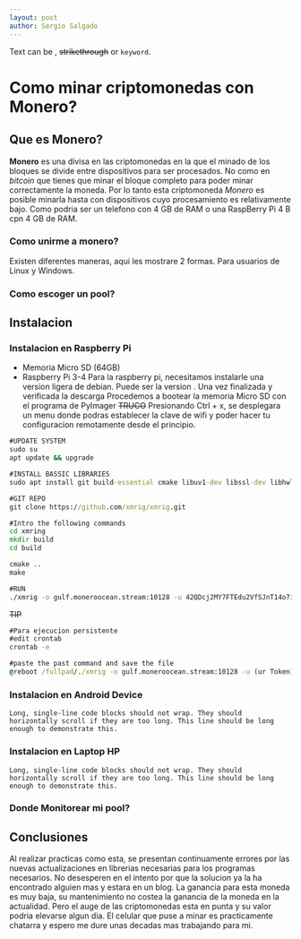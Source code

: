 ```yaml
---
layout: post
author: Sergio Salgado
---
```


Text can be , ~~strikethrough~~ or `keyword`.


# [](#header-1)Como minar criptomonedas con Monero?

## [](#header-2)Que es Monero?
**Monero** es una divisa en las criptomonedas en la que el minado de los bloques se divide entre dispositivos para ser procesados. No como en _bitcoin_ que tienes que minar el bloque completo para poder minar correctamente la moneda. Por lo tanto esta criptomoneda *Monero* es posible minarla hasta con dispositivos cuyo procesamiento es relativamente bajo. Como podria ser un telefono con 4 GB de RAM o una RaspBerry Pi 4 B cpn 4 GB de RAM.


### [](#header-3)Como unirme a monero?
Existen diferentes maneras, aqui les mostrare 2 formas. Para usuarios de Linux y Windows.
### [](#header-3)Como escoger un pool?

##  [](#header-2)Instalacion 
### [](#header-3)Instalacion en Raspberry Pi
*   Memoria Micro SD (64GB)
*   Raspberry Pi 3-4
Para la raspberry pi, necesitamos instalarle una version ligera de debian. Puede ser la version .
Una vez finalizada y <a>verificada</a> la descarga
Procedemos a bootear la memoria Micro SD con el programa de PyImager
~~TRUCO~~
Presionando Ctrl + x, se desplegara un menu donde podras establecer la clave de wifi y poder hacer tu configuracion remotamente desde el principio.
```cmd
#UPDATE SYSTEM
sudo su
apt update && upgrade

#INSTALL BASSIC LIBRARIES
sudo apt install git build-essential cmake libuv1-dev libssl-dev libhwloc-dev -y

#GIT REPO
git clone https://github.com/xmrig/xmrig.git

#Intro the following commands
cd xmring
mkdir build
cd build

cmake ..
make

#RUN
./xmrig -o gulf.moneroocean.stream:10128 -u 42QDcj2MY7FTEdu2VfSJnT14o7iqtmGSfN6rzd7WgiAacx8eLwkSmrNfooKXU1Q7w2d9zpAB9bndSAe32T5CxLAqUzgqJdW -p rebickComp1
```
~~TIP~~
```cmd
#Para ejecucion persistente
#edit crontab
crontab -e

#paste the past command and save the file
@reboot /fullpad/./xmrig -o gulf.moneroocean.stream:10128 -u (ur Token) -p rebickComp1
```
### [](#header-3)Instalacion en Android Device
```
Long, single-line code blocks should not wrap. They should horizontally scroll if they are too long. This line should be long enough to demonstrate this.
```

### [](#header-3)Instalacion en Laptop HP

```
Long, single-line code blocks should not wrap. They should horizontally scroll if they are too long. This line should be long enough to demonstrate this.
```

### [](#header-2)Donde Monitorear mi pool?

## [](#header-2)Conclusiones
Al realizar practicas como esta, se presentan continuamente errores por las nuevas actualizaciones en librerias necesarias para los programas necesarios. No desesperen en el intento por que la solucion ya la ha encontrado alguien mas y estara en un blog.
La ganancia para esta moneda es muy baja, su mantenimiento no costea la ganancia de la moneda en la actualidad. Pero el auge de las criptomonedas esta en punta y su valor podria elevarse algun dia. 
El celular que puse a minar es practicamente chatarra y espero me dure unas decadas mas trabajando para mi.

